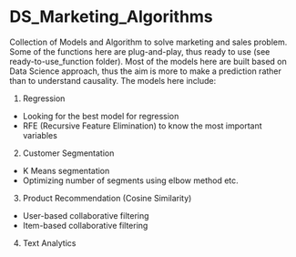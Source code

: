 # DS_Marketing_Algorithms

Collection of Models and Algorithm to solve marketing and sales problem. Some of the functions here are plug-and-play, thus ready to use (see ready-to-use_function folder). Most of the models here are built based on Data Science approach, thus the aim is more to make a prediction rather than to understand causality. The models here include:

1. Regression
  - Looking for the best model for regression
  - RFE (Recursive Feature Elimination) to know the most important variables
  
2. Customer Segmentation
  - K Means segmentation
  - Optimizing number of segments using elbow method etc.

3. Product Recommendation (Cosine Similarity)
  - User-based collaborative filtering
  - Item-based collaborative filtering

4. Text Analytics
